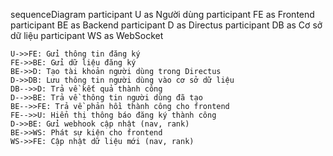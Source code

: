 sequenceDiagram
    participant U as Người dùng
    participant FE as Frontend
    participant BE as Backend
    participant D as Directus
    participant DB as Cơ sở dữ liệu
    participant WS as WebSocket

    U->>FE: Gửi thông tin đăng ký
    FE->>BE: Gửi dữ liệu đăng ký
    BE->>D: Tạo tài khoản người dùng trong Directus
    D->>DB: Lưu thông tin người dùng vào cơ sở dữ liệu
    DB-->>D: Trả về kết quả thành công
    D-->>BE: Trả về thông tin người dùng đã tạo
    BE-->>FE: Trả về phản hồi thành công cho frontend
    FE-->>U: Hiển thị thông báo đăng ký thành công
    D->>BE: Gửi webhook cập nhật (nav, rank)
    BE->>WS: Phát sự kiện cho frontend
    WS->>FE: Cập nhật dữ liệu mới (nav, rank)

